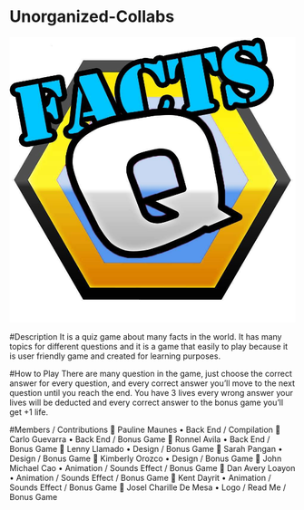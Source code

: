 # Unorganized-Collabs

![Facts Q](https://github.com/FactsQ/Unorganized-Collabs/blob/master/DesignWAD/Logo.jpg)

#Description 
  It is a quiz game about many facts in the world. It has many topics for different questions and it is a game that easily to play because it is user friendly game and created for learning purposes.
  
#How to Play
  There are many question in the game, just choose the correct answer for every question, and every correct answer you’ll move to the next question until you reach the end. You have 3 lives every wrong answer your lives will be deducted and every correct answer to the bonus game you’ll get +1 life.  
  
 #Members / Contributions
	Pauline Maunes 
• Back End / Compilation 
	Carlo Guevarra
• Back End / Bonus Game
	Ronnel Avila
• Back End / Bonus Game
	Lenny Llamado
• Design / Bonus Game
	Sarah Pangan
• Design / Bonus Game
	Kimberly Orozco
• Design / Bonus Game
	John Michael Cao
• Animation / Sounds Effect / Bonus Game
	Dan Avery Loayon 
• Animation / Sounds Effect / Bonus Game
	Kent Dayrit
• Animation / Sounds Effect / Bonus Game
	Josel Charille De Mesa
• Logo / Read Me / Bonus Game 

  

